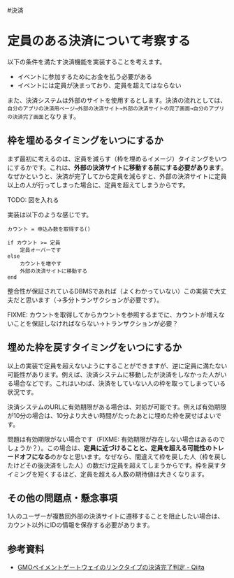 #決済
# 定員のある決済について考察する

以下の条件を満たす決済機能を実装することを考えます。

- イベントに参加するためにお金を払う必要がある
- イベントには定員が決まっており、定員を超えてはならない

また、決済システムは外部のサイトを使用するとします。決済の流れとしては、`自分のアプリの決済用ページ→外部の決済サイト→外部の決済サイトの完了画面→自分のアプリの決済完了画面`となります。

## 枠を埋めるタイミングをいつにするか

まず最初に考えるのは、定員を減らす（枠を埋めるイメージ）タイミングをいつにするかです。これは、**外部の決済サイトに移動する前にする必要があります**。なぜかというと、決済が完了してから定員を減らすと、外部の決済サイトに定員以上の人が行ってしまった場合に、定員を超えてしまうからです。

TODO: 図を入れる

実装は以下のような感じです。

```text
カウント = 申込み数を取得する()

if カウント >= 定員
	定員オーバーです
else
	カウントを増やす
	外部の決済サイトに移動する
end
```

整合性が保証されているDBMSであれば（よくわかっていない）この実装で大丈夫だと思います（→多分トランザクションが必要です）。

FIXME: カウントを取得してからカウントを参照するまでに、カウントが増えないことを保証しなければならない→トランザクションが必要？

## 埋めた枠を戻すタイミングをいつにするか

以上の実装で定員を超えないようにすることができますが、逆に定員に満たない可能性があります。例えば、決済システムに移動したが決済をしなかった人がいる場合などです。これはいわば、決済をしていない人の枠を取ってしまっている状況です。

決済システムのURLに有効期限がある場合は、対処が可能です。例えば有効期限が10分の場合は、10分より大きい時間がたったあとに埋めた枠を戻せばよいです。

問題は有効期限がない場合です（FIXME: 有効期限が存在しない場合はあるのでしょうか？）。この場合は、**定員に近づけることと、定員を超える可能性のトレードオフになる**のかなと思います。なぜなら、間違えて枠を戻した人（枠を戻したけどその後決済をした人）の数だけ定員を超えてしまうからです。枠を戻すタイミングを短くするほど、定員を超える人数の期待値は大きくなります。

## その他の問題点・懸念事項

1人のユーザーが複数回外部の決済サイトに遷移することを阻止したい場合は、カウント以外にIDの情報を保存する必要があります。

## 参考資料

- [GMOペイメントゲートウェイのリンクタイプの決済完了判定 - Qiita](https://qiita.com/horikeso/items/c8e8a5ec623d94cc18cd)
